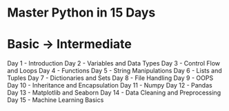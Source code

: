 # Master Python in 15 Days
# Basic → Intermediate
Day 1 - Introduction
Day 2 - Variables and Data Types
Day 3 - Control Flow and Loops
Day 4 - Functions
Day 5 - String Manipulations
Day 6 - Lists and Tuples
Day 7 - Dictionaries and Sets
Day 8 - File Handling
Day 9 - OOPS
Day 10 - Inheritance and Encapsulation
Day 11 - Numpy
Day 12 - Pandas
Day 13 - Matplotlib and Seaborn
Day 14 - Data Cleaning and Preprocessing
Day 15 - Machine Learning Basics